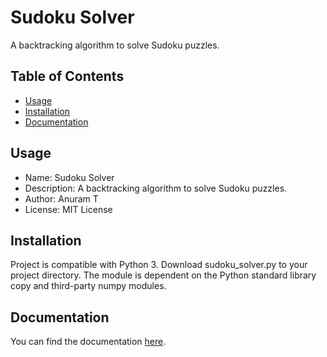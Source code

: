 # Sudoku Solver

A backtracking algorithm to solve Sudoku puzzles. 

## Table of Contents

- [Usage](#usage)
- [Installation](#installation)
- [Documentation](#documentation)

## Usage

- Name: Sudoku Solver
- Description: A backtracking algorithm to solve Sudoku puzzles.
- Author: Anuram T
- License: MIT License

## Installation

Project is compatible with Python 3. Download sudoku_solver.py to your project directory. The module is dependent on the Python standard library copy and third-party numpy modules.

## Documentation

You can find the documentation [here]().
